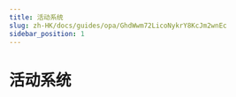 ```yaml
---
title: 活动系统
slug: zh-HK/docs/guides/opa/GhdWwm72LicoNykrY8KcJm2wnEc
sidebar_position: 1
---
```



# 活动系统

